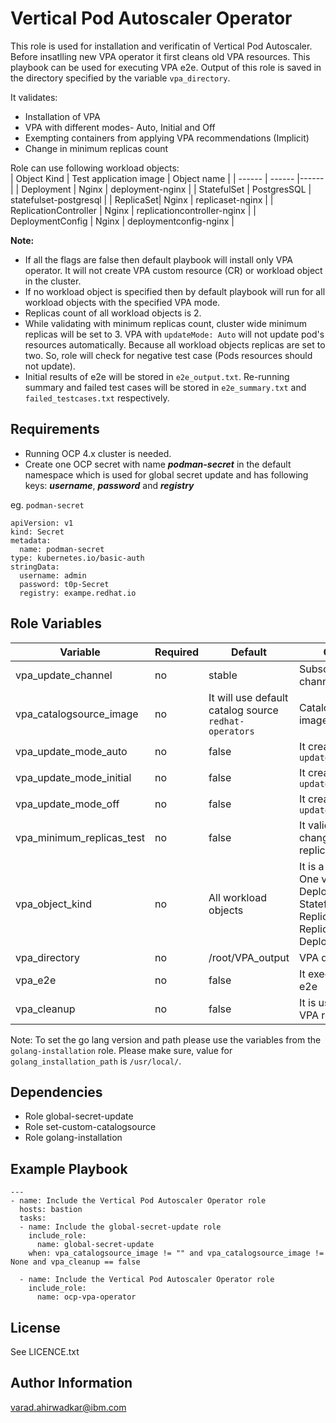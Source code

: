 Vertical Pod Autoscaler Operator
=========

This role is used for installation and verificatin of Vertical Pod Autoscaler. Before insatlling new VPA operator it first cleans old VPA resources. This playbook can be used for executing VPA e2e. Output of this role is saved in the directory specified by the variable `vpa_directory`.

It validates:
- Installation of VPA 
- VPA with different modes- Auto, Initial and Off
- Exempting containers from applying VPA recommendations (Implicit)
- Change in minimum replicas count

Role can use following workload objects:  
| Object Kind | Test application image  | Object name |
| ------ | ------ |------ | 
| Deployment | Nginx | deployment-nginx |
| StatefulSet | PostgresSQL | statefulset-postgresql | 
| ReplicaSet| Nginx | replicaset-nginx | 
| ReplicationController | Nginx | replicationcontroller-nginx | 
| DeploymentConfig | Nginx | deploymentconfig-nginx | 

**Note:**
- If all the flags are false then default playbook will install only VPA operator. It will not create VPA custom resource (CR) or workload object in the cluster.
- If no workload object is specified then by default playbook will run for all workload objects with the specified VPA mode.
- Replicas count of all workload objects is 2.
- While validating with minimum replicas count, cluster wide minimum replicas will be set to 3. VPA with `updateMode: Auto` will not update pod's resources automatically. Because all workload objects replicas are set to two. So, role will check for negative test case (Pods resources should not update).
- Initial results of e2e will be stored in `e2e_output.txt`. Re-running summary and failed test cases will be stored in `e2e_summary.txt` and `failed_testcases.txt` respectively.

Requirements
------------

 - Running OCP 4.x cluster is needed.
 - Create one OCP secret with name ***podman-secret***  in the default namespace which is used for global secret update and has following keys:
   ***username***, ***password***  and ***registry***  

eg. `podman-secret`
```
apiVersion: v1
kind: Secret
metadata:
  name: podman-secret
type: kubernetes.io/basic-auth
stringData:
  username: admin
  password: t0p-Secret
  registry: exampe.redhat.io
```

Role Variables
--------------

| Variable | Required | Default | Comments |
|----------|----------|---------|----------|
| vpa_update_channel  | no | stable | Subscription update channel |
| vpa_catalogsource_image  | no | It will use default catalog source `redhat-operators` | Catalog source index image |
| vpa_update_mode_auto  | no | false | It creates VPA with `updateMode: Auto` |
| vpa_update_mode_initial  | no | false | It creates VPA with `updateMode: Initial` |
| vpa_update_mode_off | no | false | It creates VPA with `updateMode: Off` |
| vpa_minimum_replicas_test | no | false | It validates VPA by changing minimum replicas to 3 |
| vpa_object_kind | no | All workload objects | It is a workload type. One value from: Deployment, StatefulSet, ReplicaSet, ReplicationController, DeploymentConfig |
| vpa_directory | no | /root/VPA_output | VPA directory |
| vpa_e2e | no | false | It executes the VPA e2e |
| vpa_cleanup | no | false | It is used to clean the VPA resources only |

Note: To set the go lang version and path please use the variables from the `golang-installation` role. Please make sure, value for `golang_installation_path` is `/usr/local/`.

Dependencies
------------

 - Role global-secret-update
 - Role set-custom-catalogsource
 - Role golang-installation

Example Playbook
----------------
```
---
- name: Include the Vertical Pod Autoscaler Operator role
  hosts: bastion
  tasks:
  - name: Include the global-secret-update role
    include_role:
      name: global-secret-update
    when: vpa_catalogsource_image != "" and vpa_catalogsource_image != None and vpa_cleanup == false

  - name: Include the Vertical Pod Autoscaler Operator role
    include_role:
      name: ocp-vpa-operator
```

License
-------

See LICENCE.txt

Author Information
------------------

varad.ahirwadkar@ibm.com
